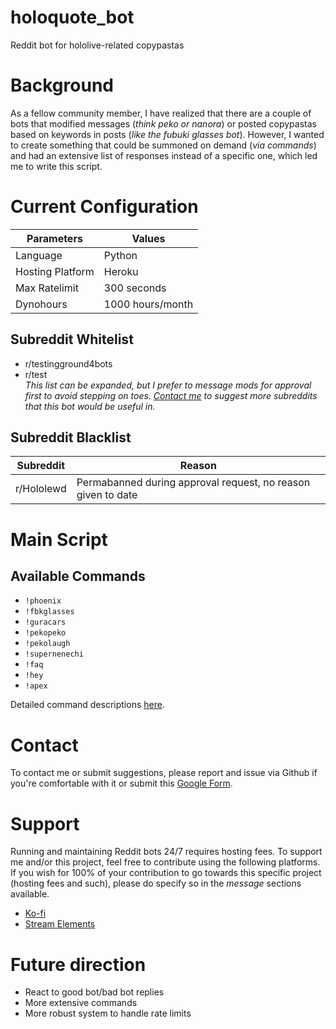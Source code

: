# holoquote_bot
Reddit bot for hololive-related copypastas

# Background
As a fellow community member, I have realized that there are a couple of bots that modified messages (_think peko or nanora_) or posted copypastas based on keywords in posts (_like the fubuki glasses bot_). However, I wanted to create something that could be summoned on demand (_via commands_) and had an extensive list of responses instead of a specific one, which led me to write this script.

# Current Configuration

| Parameters          | Values                       |
|---------------------|------------------------------|
| Language            | Python                       |
| Hosting Platform    | Heroku                       |
| Max Ratelimit       | 300 seconds                  |
| Dynohours           | 1000 hours/month             |

## Subreddit Whitelist
- r/testingground4bots
- r/test  
_This list can be expanded, but I prefer to message mods for approval first to avoid stepping on toes. [Contact me](#Contact) to suggest more subreddits that this bot would be useful in._

## Subreddit Blacklist
| Subreddit  | Reason                                                       |
|------------|--------------------------------------------------------------|
| r/Hololewd | Permabanned during approval request, no reason given to date |

# Main Script

## Available Commands
- `!phoenix`
- `!fbkglasses`
- `!guracars`
- `!pekopeko`
- `!pekolaugh`
- `!supernenechi`
- `!faq`
- `!hey`
- `!apex`

Detailed command descriptions [here](https://github.com/DiiSollertia/holoquote_bot/tree/main/holoquote-bot#readme).

# Contact 
To contact me or submit suggestions, please report and issue via Github if you're comfortable with it or submit this [Google Form](https://docs.google.com/forms/d/e/1FAIpQLSdQU66HN6aAVZjk7LNFqz8F0duhE_-wHRTVtN6wziMX9Aov5Q/viewform?usp=sf_link).

# Support 
Running and maintaining Reddit bots 24/7 requires hosting fees. To support me and/or this project, feel free to contribute using the following platforms. If you wish for 100% of your contribution to go towards this specific project (hosting fees and such), please do specify so in the _message_ sections available.
- [Ko-fi](https://ko-fi.com/sollertia)
- [Stream Elements](https://streamelements.com/sollertia_/tip)

# Future direction
- React to good bot/bad bot replies
- More extensive commands
- More robust system to handle rate limits